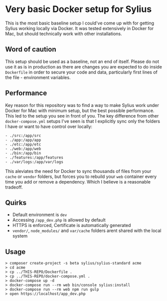 Very basic Docker setup for Sylius
==================================

This is the most basic baseline setup I could've come up with for getting Sylius working locally via
Docker. It was tested extensively in Docker for Mac, but should technically work with other
installations.

Word of caution
---------------

This setup should be used as a baseline, not an end of itself. Please do not use it as is in
production as there are changes you are expected to do inside `Dockerfile` in order to secure your
code and data, particularly first lines of the file - environment variables.

Performance
-----------

Key reason for this repository was to find a way to make Sylius work under Docker for Mac with
minimum setup, but the best possible performance. This led to the setup you see in front of you. The
key difference from other `docker-compose.yml` setups I've seen is that I explicitly sync only the
folders I have or want to have control over locally:

```
- ./src:/app/src
- ./app:/app/app
- ./etc:/app/etc
- ./web:/app/web
- ./bin:/app/bin
- ./features:/app/features
- ./var/logs:/app/var/logs
```

This aleviates the need for Docker to sync thousands of files from your `cache` or `vendor` folders,
but forces you to rebuild your `web` container every time you add or remove a dependency. Which
I believe is a reasonable tradeoff.

Quirks
------

- Default environment is `dev`
- Accessing `/app_dev.php` is allowed by default
- HTTPS is enforced, Certificate is automatically generated
- `vendor/`, `node_modules/` and `var/cache` folders arent shared with the local system

Usage
-----

```
> composer create-project -s beta sylius/sylius-standard acme
> cd acme
> cp ../THIS-REPO/Dockerfile .
> cp ../THIS-REPO/docker-compose.yml .
> docker-compose up -d
> docker-compose run --rm web bin/console sylius:install
> docker-compose run --rm web npm run gulp
> open https://localhost/app_dev.php
```
